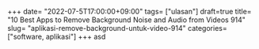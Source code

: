 +++
date= "2022-07-5T17:00:00+09:00"
tags= ["ulasan"]
draft=true
title= "10 Best Apps to Remove Background Noise and Audio from Videos        914"
slug= "aplikasi-remove-background-untuk-video-914"
categories= ["software, aplikasi"]
+++
asd
